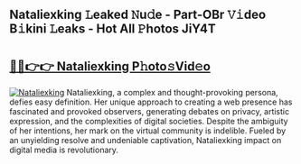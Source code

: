 ## Nataliexking 𝙻eaked 𝙽u𝚍e - Part-OBr 𝚅𝚒deo B𝚒kini 𝙻eaks - Hot All 𝙿hotos JiY4T

# <h2><a href="http://ld0frw.urlbe.top/?page=Nataliexking">🔗🔗👉👉 Nataliexking P𝚑oto𝚜Vid𝚎o</a></h2>

[![Nataliexking](https://i.imgur.com/eBuTRDB.gif)](http://ld0frw.urlbe.top/?page=Nataliexking)
Nataliexking, a complex and thought-provoking persona, defies easy definition. Her unique approach to creating a web presence has fascinated and provoked observers, generating debates on privacy, artistic expression, and the complexities of digital societies. Despite the ambiguity of her intentions, her mark on the virtual community is indelible. Fueled by an unyielding resolve and undeniable captivation, Nataliexking impact on digital media is revolutionary.
